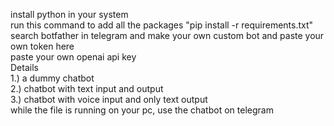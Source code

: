 install python in your system  
run this command to add all the packages "pip install -r requirements.txt"  
search botfather in telegram and make your own custom bot and paste your own token here  
paste your own openai api key  
Details  
1.) a dummy chatbot  
2.) chatbot with text input and output  
3.) chatbot with voice input and only text output  
while the file is running on your pc, use the chatbot on telegram    
